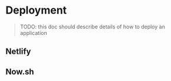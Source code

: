 # Deployment

> TODO: this doc should describe details of how to deploy an application

## Netlify

## Now.sh
